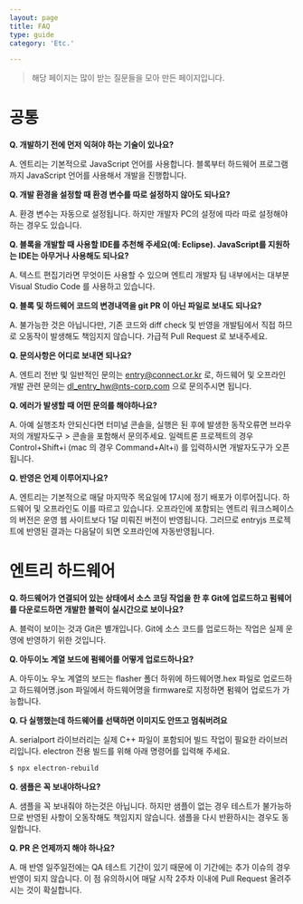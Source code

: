 ```yaml
---
layout: page
title: FAQ
type: guide
category: 'Etc.'

---
```

> 해당 페이지는 많이 받는 질문들을 모아 만든 페이지입니다.

# 공통

**Q. 개발하기 전에 먼저 익혀야 하는 기술이 있나요?**

A. 엔트리는 기본적으로 JavaScript 언어를 사용합니다. 블록부터 하드웨어 프로그램까지 JavaScript 언어를 사용해서 개발을 진행합니다.

**Q. 개발 환경을 설정할 때 환경 변수를 따로 설정하지 않아도 되나요?**

A. 환경 변수는 자동으로 설정됩니다. 하지만 개발자 PC의 설정에 따라 따로 설정해야 하는 경우도 있습니다.

**Q. 블록을 개발할 때 사용할 IDE를 추천해 주세요(예: Eclipse). JavaScript를 지원하는 IDE는 아무거나 사용해도 되나요?**

A. 텍스트 편집기라면 무엇이든 사용할 수 있으며 엔트리 개발자 팀 내부에서는 대부분 Visual Studio Code 를 사용하고 있습니다.

**Q. 블록 및 하드웨어 코드의 변경내역을 git PR 이 아닌 파일로 보내도 되나요?**

A. 불가능한 것은 아닙니다만, 기존 코드와 diff check 및 반영을 개발팀에서 직접 하므로 오동작이 발생해도 책임지지 않습니다.
  가급적 Pull Request 로 보내주세요.

**Q. 문의사항은 어디로 보내면 되나요?**

A. 엔트리 전반 및 일반적인 문의는 <entry@connect.or.kr> 로,
  하드웨어 및 오프라인 개발 관련 문의는 <dl_entry_hw@nts-corp.com> 으로 문의주시면 됩니다.

**Q. 에러가 발생할 때 어떤 문의를 해야하나요?**

A. 아예 실행조차 안되신다면 터미널 콘솔을, 실행은 된 후에 발생한 동작오류면 브라우저의 개발자도구 > 콘솔을 포함해서 문의주세요.
  일렉트론 프로젝트의 경우 Control+Shift+i (mac 의 경우 Command+Alt+i) 를 입력하시면 개발자도구가 오픈됩니다.
  
**Q. 반영은 언제 이루어지나요?**

A. 엔트리는 기본적으로 매달 마지막주 목요일에 17시에 정기 배포가 이루어집니다. 하드웨어 및 오프라인도 이를 따르고 있습니다.
  오프라인에 포함되는 엔트리 워크스페이스의 버전은 운영 웹 사이트보다 1달 미뤄진 버전이 반영됩니다.
  그러므로 entryjs 프로젝트에 반영된 결과는 다음달이 되면 오프라인에 자동반영됩니다.

# 엔트리 하드웨어

**Q. 하드웨어가 연결되어 있는 상태에서 소스 코딩 작업을 한 후 Git에 업로드하고 펌웨어를 다운로드하면 개발한 블럭이 실시간으로 보이나요?**

A. 블럭이 보이는 것과 Git은 별개입니다. Git에 소스 코드를 업로드하는 작업은 실제 운영에 반영하기 위한 것입니다.

**Q. 아두이노 계열 보드에 펌웨어를 어떻게 업로드하나요?**

A. 아두이노 우노 계열의 보드는 flasher 폴더 하위에 하드웨어명.hex 파일로 업로드하고 하드웨어명.json 파일에서 하드웨어명을 firmware로 지정하면 펌웨어 업로드가 가능합니다.

**Q. 다 실행했는데 하드웨어를 선택하면 이미지도 안뜨고 멈춰버려요**

A. serialport 라이브러리는 실제 C++ 파일이 포함되어 빌드 작업이 필요한 라이브러리입니다. electron 전용 빌드를 위해 아래 명령어를 입력해 주세요.
```bash
$ npx electron-rebuild
```

**Q. 샘플은 꼭 보내야하나요?**

A. 샘플을 꼭 보내줘야 하는것은 아닙니다. 하지만 샘플이 없는 경우 테스트가 불가능하므로 반영된 사항이 오동작해도 책임지지 않습니다.
  샘플을 다시 반환하시는 경우도 동일합니다.
  
**Q. PR 은 언제까지 해야 하나요?**

A. 매 반영 일주일전에는 QA 테스트 기간이 있기 때문에 이 기간에는 추가 이슈의 경우 반영이 되지 않습니다.
  이 점 유의하시어 매달 시작 2주차 이내에 Pull Request 올려주시는 것이 확실합니다.  
